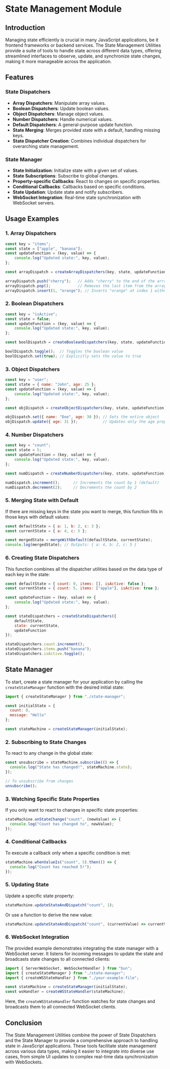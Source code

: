 # State Management Module

## Introduction

Managing state efficiently is crucial in many JavaScript applications, be it frontend frameworks or backend services. The State Management Utilities provide a suite of tools to handle state across different data types, offering streamlined interfaces to observe, update, and synchronize state changes, making it more manageable across the application.

## Features

### **State Dispatchers**

- **Array Dispatchers**: Manipulate array values.
- **Boolean Dispatchers**: Update boolean values.
- **Object Dispatchers**: Manage object values.
- **Number Dispatchers**: Handle numerical values.
- **Default Dispatchers**: A general-purpose update function.
- **State Merging**: Merges provided state with a default, handling missing keys.
- **State Dispatcher Creation**: Combines individual dispatchers for overarching state management.

### **State Manager**

- **State Initialization**: Initialize state with a given set of values.
- **State Subscriptions**: Subscribe to global changes.
- **Property-specific Callbacks**: React to changes on specific properties.
- **Conditional Callbacks**: Callbacks based on specific conditions.
- **State Updation**: Update state and notify subscribers.
- **WebSocket Integration**: Real-time state synchronization with WebSocket servers.

## Usage Examples

### 1. Array Dispatchers

```javascript
const key = "items";
const state = ["apple", "banana"];
const updateFunction = (key, value) => {
    console.log("Updated state:", key, value);
};

const arrayDispatch = createArrayDispatchers(key, state, updateFunction);

arrayDispatch.push("cherry");   // Adds "cherry" to the end of the array
arrayDispatch.pop();            // Removes the last item from the array
arrayDispatch.insert(1, "orange"); // Inserts "orange" at index 1 without overwriting
```

### 2. Boolean Dispatchers

```javascript
const key = "isActive";
const state = false;
const updateFunction = (key, value) => {
    console.log("Updated state:", key, value);
};

const boolDispatch = createBooleanDispatchers(key, state, updateFunction);

boolDispatch.toggle();  // Toggles the boolean value
boolDispatch.set(true); // Explicitly sets the value to true
```

### 3. Object Dispatchers

```javascript
const key = "user";
const state = { name: "John", age: 25 };
const updateFunction = (key, value) => {
    console.log("Updated state:", key, value);
};

const objDispatch = createObjectDispatchers(key, state, updateFunction);

objDispatch.set({ name: "Doe", age: 30 }); // Sets the entire object
objDispatch.update({ age: 31 });           // Updates only the age property
```

### 4. Number Dispatchers

```javascript
const key = "count";
const state = 5;
const updateFunction = (key, value) => {
    console.log("Updated state:", key, value);
};

const numDispatch = createNumberDispatchers(key, state, updateFunction);

numDispatch.increment();      // Increments the count by 1 (default)
numDispatch.decrement(2);     // Decrements the count by 2
```

### 5. Merging State with Default

If there are missing keys in the state you want to merge, this function fills in those keys with default values:

```javascript
const defaultState = { a: 1, b: 2, c: 3 };
const currentState = { a: 4, c: 5 };

const mergedState = mergeWithDefault(defaultState, currentState);
console.log(mergedState); // Outputs: { a: 4, b: 2, c: 5 }
```

### 6. Creating State Dispatchers

This function combines all the dispatcher utilities based on the data type of each key in the state:

```javascript
const defaultState = { count: 0, items: [], isActive: false };
const currentState = { count: 5, items: ["apple"], isActive: true };

const updateFunction = (key, value) => {
    console.log("Updated state:", key, value);
};

const stateDispatchers = createStateDispatchers({
    defaultState,
    state: currentState,
    updateFunction
});

stateDispatchers.count.increment();
stateDispatchers.items.push("banana");
stateDispatchers.isActive.toggle();
```

## State Manager

To start, create a state manager for your application by calling the `createStateManager` function with the desired initial state:

```javascript
import { createStateManager } from "./state-manager";

const initialState = {
  count: 0,
  message: "Hello"
};

const stateMachine = createStateManager(initialState);
```

### 2. Subscribing to State Changes

To react to any change in the global state:

```javascript
const unsubscribe = stateMachine.subscribe(() => {
  console.log("State has changed!", stateMachine.state);
});

// To unsubscribe from changes
unsubscribe();
```

### 3. Watching Specific State Properties

If you only want to react to changes in specific state properties:

```javascript
stateMachine.onStateChange("count", (newValue) => {
  console.log("Count has changed to", newValue);
});
```

### 4. Conditional Callbacks

To execute a callback only when a specific condition is met:

```javascript
stateMachine.whenValueIs("count", 5).then(() => {
  console.log("Count has reached 5!");
});
```

### 5. Updating State

Update a specific state property:

```javascript
stateMachine.updateStateAndDispatch("count", 1);
```

Or use a function to derive the new value:

```javascript
stateMachine.updateStateAndDispatch("count", (currentValue) => currentValue + 1);
```

### 6. WebSocket Integration

The provided example demonstrates integrating the state manager with a WebSocket server. It listens for incoming messages to update the state and broadcasts state changes to all connected clients:

```javascript
import { ServerWebSocket, WebSocketHandler } from "bun";
import { createStateManager } from "./state-manager";
import { createWSStateHandler } from "./your-example-file";

const stateMachine = createStateManager(initialState);
const wsHandler = createWSStateHandler(stateMachine);
```

Here, the `createWSStateHandler` function watches for state changes and broadcasts them to all connected WebSocket clients.

## Conclusion

The State Management Utilities combine the power of State Dispatchers and the State Manager to provide a comprehensive approach to handling state in JavaScript applications. These tools facilitate state management across various data types, making it easier to integrate into diverse use cases, from simple UI updates to complex real-time data synchronization with WebSockets.
